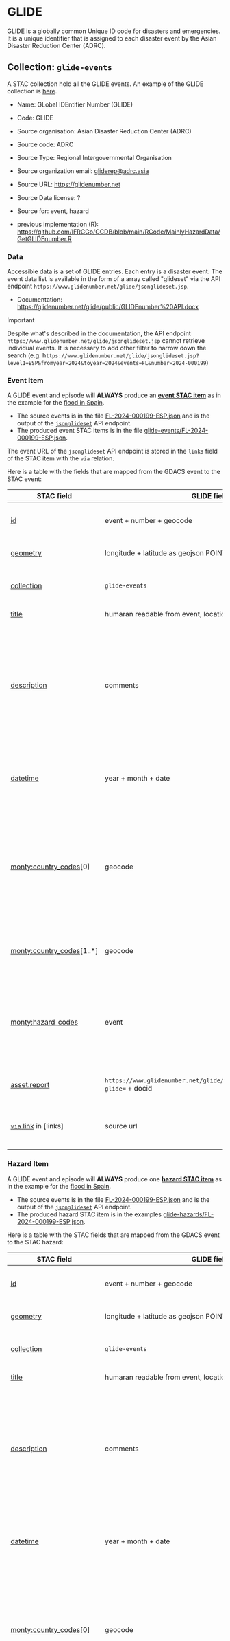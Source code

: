# GLIDE

GLIDE is a globally common Unique ID code for disasters and emergencies. It is a unique identifier that is assigned to each disaster event by the Asian Disaster Reduction Center (ADRC).

## Collection: `glide-events`

A STAC collection hold all the GLIDE events. An example of the GLIDE collection is [here](https://github.com/IFRCGo/monty-stac-extension/tree/main/examples/glide-events/glide-events.json).

- Name: GLobal IDEntifier Number (GLIDE)
- Code: GLIDE
- Source organisation: Asian Disaster Reduction Center (ADRC)
- Source code: ADRC
- Source Type: Regional Intergovernmental Organisation
- Source organization email: <gliderep@adrc.asia>
- Source URL: <https://glidenumber.net>
- Source Data license: ?
- Source for: event, hazard

- previous implementation (R): <https://github.com/IFRCGo/GCDB/blob/main/RCode/MainlyHazardData/GetGLIDEnumber.R>

### Data

Accessible data is a set of GLIDE entries. Each entry is a disaster event. The event data list is available in the form of a array called "glideset" via the API endpoint `https://www.glidenumber.net/glide/jsonglideset.jsp`.

- Documentation: <https://glidenumber.net/glide/public/GLIDEnumber%20API.docx>

> [!IMPORTANT]
> Despite what's described in the documentation, the API endpoint `https://www.glidenumber.net/glide/jsonglideset.jsp` cannot retrieve individual events. It is necessary to add other filter to narrow down the search (e.g. h`ttps://www.glidenumber.net/glide/jsonglideset.jsp?level1=ESP&fromyear=2024&toyear=2024&events=FL&number=2024-000199`)

### Event Item

A GLIDE event and episode will **ALWAYS** produce an [**event STAC item**](https://github.com/IFRCGo/monty-stac-extension#event) as in the example for the [flood in Spain](https://www.glidenumber.net/glide/jsonglideset.jsp?level1=ESP&fromyear=2024&toyear=2024&events=FL&number=2024-000199).

- The source events is in the file [FL-2024-000199-ESP.json](FL-2024-000199-ESP.json) and is the output of the [`jsonglideset`](https://www.glidenumber.net/glide/jsonglideset.jsp?level1=ESP&fromyear=2024&toyear=2024&events=FL&number=2024-000199) API endpoint.
- The produced event STAC items is in the file [glide-events/FL-2024-000199-ESP.json](https://github.com/IFRCGo/monty-stac-extension/tree/main/examples/glide-events/FL-2024-000199-ESP.json).

The event URL of the `jsonglideset` API endpoint is stored in the `links` field of the STAC item with the `via` relation.

Here is a table with the fields that are mapped from the GDACS event to the STAC event:

| STAC field                                                                                                 | GLIDE field                                                                  | Description                                                                                                                                 |
| ---------------------------------------------------------------------------------------------------------- | ---------------------------------------------------------------------------- | ------------------------------------------------------------------------------------------------------------------------------------------- |
| [id](https://github.com/radiantearth/stac-spec/blob/master/item-spec/item-spec.md#id)                      | event + number + geocode                                                     | Unique identifier for the event                                                                                                             |
| [geometry](https://github.com/radiantearth/stac-spec/blob/master/item-spec/item-spec.md#geometry)          | longitude + latitude as geojson POINT                                        | Geometry of the event (POINT)                                                                                                               |
| [collection](https://github.com/radiantearth/stac-spec/blob/master/item-spec/item-spec.md#collection)      | `glide-events`                                                               | The collection for GDACS events                                                                                                             |
| [title](https://github.com/radiantearth/stac-spec/blob/master/commons/common-metadata.md#basics)           | humaran readable from event, location, year, month, day                      | Name of the event                                                                                                                           |
| [description](https://github.com/radiantearth/stac-spec/blob/master/commons/common-metadata.md#basics)     | comments                                                                     | Description of the event. HTML description should be privileged over plain text description and translated to markdown                      |
| [datetime](https://github.com/radiantearth/stac-spec/blob/master/commons/common-metadata.md#date-and-time) | year + month + date                                                          | Date and time of the event converted in UTC ISO 8601 format                                                                                 |
| [monty:country_codes](https://github.com/IFRCGo/monty-stac-extension#montycountry_codes)\[0]                                            | geocode                                                                      | ISO3 code of the country where the event occurred. Keywords shall also contain the human readable country name                              |
| [monty:country_codes](https://github.com/IFRCGo/monty-stac-extension#montycountry_codes)\[1..*]                                         | geocode                                                                      | List of ISO3 codes of the other countries affected by the event                                                                             |
| [monty:hazard_codes](https://github.com/IFRCGo/monty-stac-extension#montyhazard_codes)                                                 | event                                                                        | List of hazard codes converted following the [GLIDE event type to Hazard profile mapping](#mapping-from-glide-event-type-to-hazard-profile) |
| [asset.report](https://github.com/radiantearth/stac-spec/blob/master/commons/assets.md)                    | `https://www.glidenumber.net/glide/public/search/details.jsp?glide=` + docid | Asset with the link to the GDACS report                                                                                                     |
| [`via` link](https://github.com/radiantearth/stac-spec/blob/master/commons/assets.md) in [links]           | source url                                                                   | Link to the GDACS event details page                                                                                                        |

### Hazard Item

A GLIDE event and episode will **ALWAYS** produce one [**hazard STAC item**](https://github.com/IFRCGo/monty-stac-extension#hazard) as in the example for the [flood in Spain](https://www.glidenumber.net/glide/jsonglideset.jsp?level1=ESP&fromyear=2024&toyear=2024&events=FL&number=2024-000199).

- The source events is in the file [FL-2024-000199-ESP.json](FL-2024-000199-ESP.json) and is the output of the [`jsonglideset`](https://www.glidenumber.net/glide/jsonglideset.jsp?level1=ESP&fromyear=2024&toyear=2024&events=FL&number=2024-000199) API endpoint.
- The produced hazard STAC item is in the examples [glide-hazards/FL-2024-000199-ESP.json](https://github.com/IFRCGo/monty-stac-extension/tree/main/examples/glide-hazards/FL-2024-000199-ESP.json).

Here is a table with the STAC fields that are mapped from the GDACS event to the STAC hazard:

| STAC field                                                                                                 | GLIDE field                                                                  | Description                                                                                                                                 |
| ---------------------------------------------------------------------------------------------------------- | ---------------------------------------------------------------------------- | ------------------------------------------------------------------------------------------------------------------------------------------- |
| [id](https://github.com/radiantearth/stac-spec/blob/master/item-spec/item-spec.md#id)                      | event + number + geocode                                                     | Unique identifier for the event                                                                                                             |
| [geometry](https://github.com/radiantearth/stac-spec/blob/master/item-spec/item-spec.md#geometry)          | longitude + latitude as geojson POINT                                        | Geometry of the event (POINT)                                                                                                               |
| [collection](https://github.com/radiantearth/stac-spec/blob/master/item-spec/item-spec.md#collection)      | `glide-events`                                                               | The collection for GDACS events                                                                                                             |
| [title](https://github.com/radiantearth/stac-spec/blob/master/commons/common-metadata.md#basics)           | humaran readable from event, location, year, month, day                      | Name of the event                                                                                                                           |
| [description](https://github.com/radiantearth/stac-spec/blob/master/commons/common-metadata.md#basics)     | comments                                                                     | Description of the event. HTML description should be privileged over plain text description and translated to markdown                      |
| [datetime](https://github.com/radiantearth/stac-spec/blob/master/commons/common-metadata.md#date-and-time) | year + month + date                                                          | Date and time of the event converted in UTC ISO 8601 format                                                                                 |
| [monty:country_codes](https://github.com/IFRCGo/monty-stac-extension#montycountry_codes)\[0]                                            | geocode                                                                      | ISO3 code of the country where the event occurred. Keywords shall also contain the human readable country name                              |
| [monty:country_codes](https://github.com/IFRCGo/monty-stac-extension#montycountry_codes)\[1..*]                                         | geocode                                                                      | List of ISO3 codes of the other countries affected by the event                                                                             |
| [monty:hazard_codes](https://github.com/IFRCGo/monty-stac-extension#montyhazard_codes)                                                 | event                                                                        | List of hazard codes converted following the [GLIDE event type to Hazard profile mapping](#mapping-from-glide-event-type-to-hazard-profile) |
| [asset.report](https://github.com/radiantearth/stac-spec/blob/master/commons/assets.md)                    | `https://www.glidenumber.net/glide/public/search/details.jsp?glide=` + docid | Asset with the link to the GDACS report                                                                                                     |
| [`via` link](https://github.com/radiantearth/stac-spec/blob/master/commons/assets.md) in [links]           | source url                                                                   | Link to the GDACS event details page                                                                                                        |
| [monty:hazard_detail](https://github.com/IFRCGo/monty-stac-extension#montyhazard_detail)                                               | ?                                                                            | Detailed description of the hazard (more details in next section)                                                                           |

#### Hazard Detail

The [hazard_detail](https://github.com/IFRCGo/monty-stac-extension#montyhazard_detail) field is a JSON object that contains the detailed information about the hazard. The object is a mapping of the hazard codes to the detailed information. The detailed information is a JSON object with the following fields:

| STAC field     | GLIDE field | Description            |
| -------------- | ----------- | ---------------------- |
| clusters       | event       | Hazard clusters codes  |
| severity_unit  | `glide`     | GLIDE alert level      |
| severity_value | magnitude   | Magnitude of the event |

##### Mapping from GLIDE event type to Hazard profile

There is not straightforward mapping from the GDACS event type to the [hazard profile](../../taxonomy.md#undrr-isc-2020-hazard-information-profiles). The current mapping only considers
setting the clusters field as the following:

| GLIDE event type               | Hazard profile cluster | Hazard Profile codes |
| ------------------------------ | ---------------------- | -------------------- |
| **CW** (Cold Wave)             | `HM-TEMP`              | `MH0040`             |
| **CE** (Complex Emergency)     |                        |                      |
| **DR** (Drought)               | `HM-PRECIP`            | `MH0035`             |
| **EQ** Eartquake**             | `GEO-SEIS`             | `GH0004`             |
| **EP** (Epidemic)              | `BIO-INFDISPL`         | `BI0014`             |
| **EC** (Extratropical Cyclone) | `HM-PRESS`             | `MH0031`             |
| **FR** (Fire)                  | `ENV-DEG`              | `EN0013`             |
| **FF** (Flash Flood)           | `HM-FLOOD`             | `MH0006`             |
| **FL** (Flood)                 | `HM-FLOOD`             |                      |
| **HT** (Heat Wave)             | `HM-TEMP`              | `MH0047`             |
| **IN** (Insect Infestation)    | `BIO-INFEST`           | `BI0002`             |
| **LS** (Land Slide)            |                        |                      |

More specific [hazard codes](../../taxonomy.md#undrr-isc-2020-hazard-information-profiles) can be added to the `codes` field following the characteristics of the event.

##### Hazard Magnitude and Units

?
